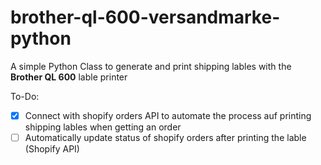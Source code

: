 # brother-ql-600-versandmarke-python

A simple Python Class to generate and print shipping lables with the **Brother QL 600** lable printer

To-Do:

- [x] Connect with shopify orders API to automate the process auf printing shipping lables when getting an order
- [ ] Automatically update status of shopify orders after printing the lable (Shopify API)  
